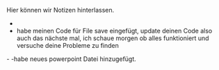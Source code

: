 Hier können wir Notizen hinterlassen.

- <Tom>
- habe meinen Code für File save eingefügt, update deinen Code also auch das nächste mal, ich schaue morgen ob alles funktioniert und versuche deine Probleme zu finden

-<ahmet>
-habe neues powerpoint Datei hinzugefügt.
